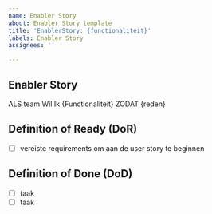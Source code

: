 ```yaml
---
name: Enabler Story
about: Enabler Story template
title: 'EnablerStory: {functionaliteit}'
labels: Enabler Story
assignees: ''

---
```


## Enabler Story
ALS team Wil Ik {Functionaliteit} ZODAT {reden}

## Definition of Ready (DoR)
- [ ] vereiste requirements om aan de user story te beginnen

## Definition of Done (DoD)
- [ ] taak
- [ ] taak
